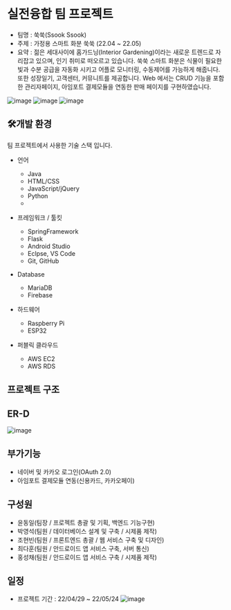 # 실전융합 팀 프로젝트
  - 팀명 : 쑥쑥(Ssook Ssook)
  - 주제 : 가정용 스마트 화분 쑥쑥 (22.04 ~ 22.05)
  - 요약 : 젊은 세대사이에 홈가드닝(Interior Gardening)이라는 새로운 트렌드로 자리잡고 있으며, 인기 취미로 떠오르고 있습니다.  쑥쑥 스마트 화분은 식물이 필요한 빛과 수분 공급을 자동화 시키고 어플로 모니터링, 수동제어를 가능하게 해줍니다. 또한 성장일기, 고객센터, 커뮤니트를 제공합니다. Web 에서는 CRUD  기능을 포함한 관리자페이지, 아임포트 결제모듈을 연동한 판매 페이지를 구현하였습니다.
  
![image](https://user-images.githubusercontent.com/54389682/170689982-d767bb13-5fdf-451d-ab04-f8ebbde63a3a.png)
![image](https://user-images.githubusercontent.com/54389682/170690163-1a96edab-110e-49ae-8f85-52332c83004a.png)
![image](https://user-images.githubusercontent.com/54389682/170690097-3e8a0b84-0877-4e4b-a1f8-55bef8cffc52.png)
  <br>



## 🛠개발 환경
팀 프로젝트에서 사용한 기술 스택 입니다.

- 언어
	- Java
	- HTML/CSS
	- JavaScript/jQuery
	- Python
	- 
- 프레임워크 / 툴킷 
	- SpringFramework
	- Flask
	- Android Studio
	- Eclpse, VS Code
	- Git, GitHub

- Database
	- MariaDB
	- Firebase
- 하드웨어
	- Raspberry Pi
	- ESP32
- 퍼블릭 클라우드
    - AWS EC2
    - AWS RDS

## 프로젝트 구조
## ER-D
![image](https://user-images.githubusercontent.com/54389682/170691041-76927fac-7fda-4f86-b3e6-32353bb4257d.png)

## 부가기능
- 네이버 및 카카오 로그인(OAuth 2.0)
- 아임포트 결제모듈 연동(신용카드, 카카오페이)

## 구성원

- 윤동일(팀장 / 프로젝트 총괄 및 기획, 백엔드 기능구현)
- 박영석(팀원 / 데이터베이스 설계 및 구축 / 시제품 제작)
- 조현빈(팀원 / 프론트엔드 총괄 / 웹 서비스 구축 및 디자인)
- 최다훈(팀원 / 안드로이드 앱 서비스 구축, 서버 통신)
- 홍성채(팀원 / 안드로이드 앱 서비스 구축 / 시제품 제작)


## 일정 
- 프로젝트 기간 : 22/04/29 ~ 22/05/24
![image](https://user-images.githubusercontent.com/54389682/170426145-764c60d6-a5cd-4bdf-bbb7-9cd0b9e46176.png)


